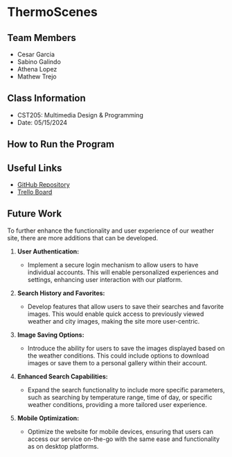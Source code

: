  # ThermoScenes

## Team Members
- Cesar Garcia 
- Sabino Galindo
- Athena Lopez
- Mathew Trejo

## Class Information
- CST205: Multimedia Design & Programming
- Date: 05/15/2024


## How to Run the Program

## Useful Links
- [GitHub Repository](https://github.com/SGalindo831/CST205-Project)
- [Trello Board](https://trello.com/b/yomiYSpC/cst205-group-3484)

## Future Work
To further enhance the functionality and user experience of our weather site, there are more additions that can be developed. 

1. **User Authentication:**
   - Implement a secure login mechanism to allow users to have individual accounts. This will enable personalized experiences and settings, enhancing user interaction with our platform.

2. **Search History and Favorites:**
   - Develop features that allow users to save their searches and favorite images. This would enable quick access to previously viewed weather and city images, making the site more user-centric.

3. **Image Saving Options:**
   - Introduce the ability for users to save the images displayed based on the weather conditions. This could include options to download images or save them to a personal gallery within their account.

4. **Enhanced Search Capabilities:**
   - Expand the search functionality to include more specific parameters, such as searching by temperature range, time of day, or specific weather conditions, providing a more tailored user experience.

5. **Mobile Optimization:**
   - Optimize the website for mobile devices, ensuring that users can access our service on-the-go with the same ease and functionality as on desktop platforms.
